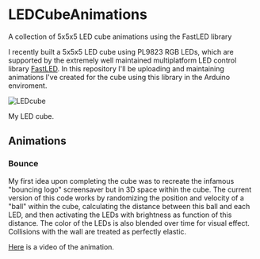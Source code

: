 # LEDCubeAnimations
A collection of 5x5x5 LED cube animations using the FastLED library

I recently built a 5x5x5 LED cube using PL9823 RGB LEDs, which are supported by the extremely well maintained multiplatform LED control library [FastLED](https://github.com/FastLED/FastLED). In this repository I'll be uploading and maintaining animations I've created for the cube using this library in the Arduino enviroment.


![LEDcube](https://i.imgur.com/icKBHii.jpg)

My LED cube.



## Animations ##

### Bounce ###
My first idea upon completing the cube was to recreate the infamous "bouncing logo" screensaver but in 3D space within the cube. The current version of this code works by randomizing the position and velocity of a "ball" within the cube, calculating the distance between this ball and each LED, and then activating the LEDs with brightness as function of this distance. The color of the LEDs is also blended over time for visual effect. Collisions with the wall are treated as perfectly elastic.

[Here](https://gfycat.com/GorgeousConfusedAfghanhound) is a video of the animation.
